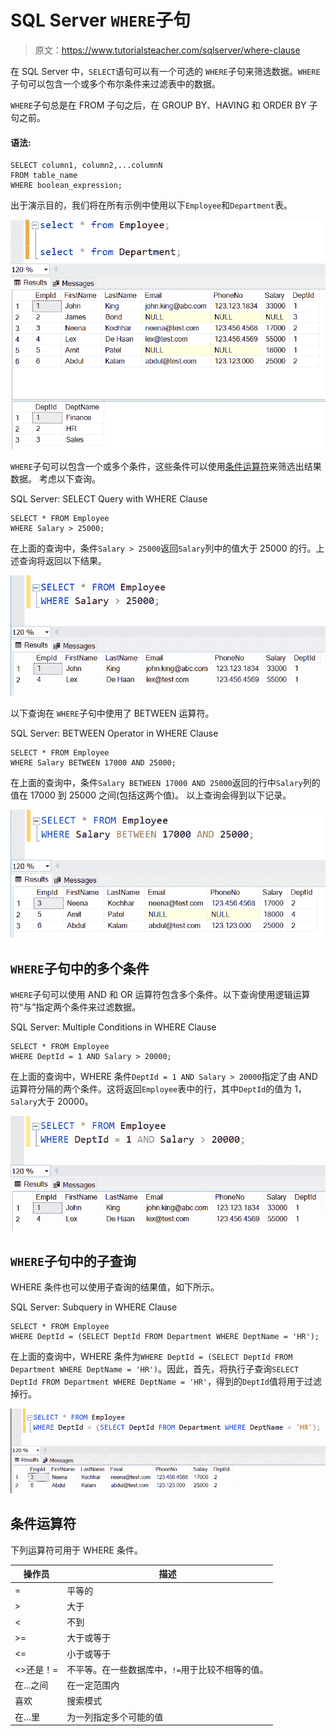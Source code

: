 # SQL Server `WHERE`子句

> 原文：<https://www.tutorialsteacher.com/sqlserver/where-clause>

在 SQL Server 中，`SELECT`语句可以有一个可选的 `WHERE`子句来筛选数据。`WHERE`子句可以包含一个或多个布尔条件来过滤表中的数据。

`WHERE`子句总是在 FROM 子句之后，在 GROUP BY、HAVING 和 ORDER BY 子句之前。

#### 语法:

```
SELECT column1, column2,...columnN 
FROM table_name
WHERE boolean_expression; 
```

出于演示目的，我们将在所有示例中使用以下`Employee`和`Department`表。

[![+ operator in select query](img/10196b90c13e5c72d4939e1eb6fb595a.png)](../../Content/images/sqlserver/demo-tables.png)

`WHERE`子句可以包含一个或多个条件，这些条件可以使用[条件运算符](#where-conditional-operators)来筛选出结果数据。 考虑以下查询。

SQL Server: SELECT Query with WHERE Clause 

```
SELECT * FROM Employee 
WHERE Salary > 25000; 
```

在上面的查询中，条件`Salary > 25000`返回`Salary`列中的值大于 25000 的行。上述查询将返回以下结果。

[![+ operator in select query](img/c0d9204f793d973aec54badde7ef7924.png)](../../Content/images/sqlserver/where2.png)

以下查询在 `WHERE`子句中使用了 BETWEEN 运算符。

SQL Server: BETWEEN Operator in WHERE Clause 

```
SELECT * FROM Employee 
WHERE Salary BETWEEN 17000 AND 25000; 
```

在上面的查询中，条件`Salary BETWEEN 17000 AND 25000`返回的行中`Salary`列的值在 17000 到 25000 之间(包括这两个值)。 以上查询会得到以下记录。

[![+ operator in select query](img/70b357532614b3f2d1dacb9f96fa75f0.png)](../../Content/images/sqlserver/where3.png)

## `WHERE`子句中的多个条件

`WHERE`子句可以使用 AND 和 OR 运算符包含多个条件。以下查询使用逻辑运算符“与”指定两个条件来过滤数据。

SQL Server: Multiple Conditions in WHERE Clause 

```
SELECT * FROM Employee 
WHERE DeptId = 1 AND Salary > 20000; 
```

在上面的查询中，WHERE 条件`DeptId = 1 AND Salary > 20000`指定了由 AND 运算符分隔的两个条件。这将返回`Employee`表中的行，其中`DeptId`的值为 1，`Salary`大于 20000。

[![+ operator in select query](img/91b54656770a301ba81bcf3baa07d5a0.png)](../../Content/images/sqlserver/where4.png)

## `WHERE`子句中的子查询

WHERE 条件也可以使用子查询的结果值，如下所示。

SQL Server: Subquery in WHERE Clause 

```
SELECT * FROM Employee 
WHERE DeptId = (SELECT DeptId FROM Department WHERE DeptName = 'HR'); 
```

在上面的查询中，WHERE 条件为`WHERE DeptId = (SELECT DeptId FROM Department WHERE DeptName = 'HR')`。因此，首先，将执行子查询`SELECT DeptId FROM Department WHERE DeptName = 'HR'`，得到的`DeptId`值将用于过滤掉行。

[![+ operator in select query](img/3ab2fc4d6b0999bb6467cf87faadcff0.png)](../../Content/images/sqlserver/where5.png)

## 条件运算符

下列运算符可用于 WHERE 条件。

| 操作员 | 描述 |
| --- | --- |
| = | 平等的 |
| > | 大于 |
| < | 不到 |
| >= | 大于或等于 |
| <= | 小于或等于 |
| <>还是！= | 不平等。在一些数据库中，`!=`用于比较不相等的值。 |
| 在...之间 | 在一定范围内 |
| 喜欢 | 搜索模式 |
| 在…里 | 为一列指定多个可能的值 |****